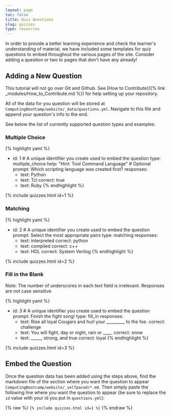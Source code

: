 ```yaml
---
layout: page
toc: false
title: Quiz Questions
slug: quizzes
type: resources
---
```

In order to provide a better learning experience and check the learner's understanding of material, we have included some templates for quiz questions to embed throughout the various pages of the site. Consider adding a question or two to pages that don't have any already!

## Adding a New Question
This tutorial will not go over Git and Github. See [How to Contribute]({% link _modules/How_to_Contribute.md %}) for help setting up your repository.

All of the data for you question will be stored at ```ComputingBootCamp/website/_data/questions.yml```. Navigate to this file and append your question's info to the end.

See below the list of currently supported question types and examples:

### Multiple Choice

{% highlight yaml %}
- id: 1 # A unique identifier you create used to embed the question
  type: multiple_choice
  help: "Hint: Tool Command Language" # Optional
  prompt: Which scripting language was created first? 
  responses: 
    - text: Python
    - text: Tcl 
      correct: true
    - text: Ruby
{% endhighlight %}

{% include quizzes.html id=1 %}

### Matching

{% highlight yaml %}
- id: 2 # A unique identifier you create used to embed the question
  prompt: Select the most appropriate pairs
  type: matching
  responses: 
    - text: interpreted
      correct: python
    - text: compiled
      correct: c++
    - text: HDL
      correct: System Verilog
{% endhighlight %}

{% include quizzes.html id=2 %}

### Fill in the Blank

Note: The number of underscores in each text field is irrelevant. Responses are not case sensitive

{% highlight yaml %}
- id: 3 # A unique identifier you create used to embed the question
  prompt: Finish the fight song!
  type: fill_in
  responses:
    - text: Rise all loyal Cougars and hurl your _________ to the foe.
      correct: challenge
    - text: You will fight, day or night, rain or ____.
      correct: snow
    - text: _____, strong, and true
      correct: loyal
{% endhighlight %}

{% include quizzes.html id=3 %}

## Embed the Question
Once the question data has been added using the steps above, find the markdown file of the section where you want the question to appear ```ComputingBootcamp/website/_selfpaced/*.md```. Then simply paste the following line where you want the question to appear (be sure to replace the ```id``` value with your id you put in ```questions.yml```):

{% raw %}
```{% include quizzes.html id=1 %}```
{% endraw %}